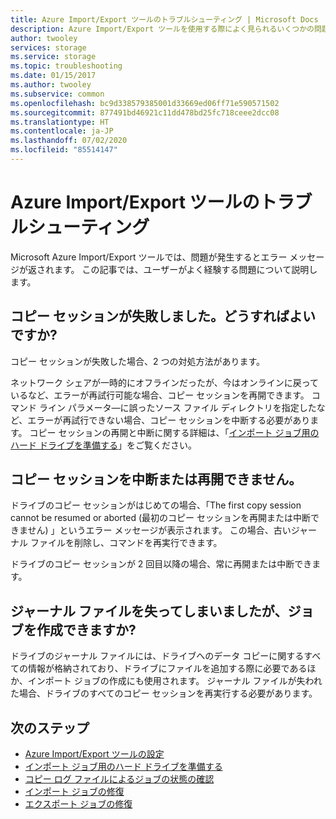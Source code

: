 ```yaml
---
title: Azure Import/Export ツールのトラブルシューティング | Microsoft Docs
description: Azure Import/Export ツールを使用する際によく見られるいくつかの問題と対処方法について説明します。
author: twooley
services: storage
ms.service: storage
ms.topic: troubleshooting
ms.date: 01/15/2017
ms.author: twooley
ms.subservice: common
ms.openlocfilehash: bc9d338579385001d33669ed06ff71e590571502
ms.sourcegitcommit: 877491bd46921c11dd478bd25fc718ceee2dcc08
ms.translationtype: HT
ms.contentlocale: ja-JP
ms.lasthandoff: 07/02/2020
ms.locfileid: "85514147"
---
```

# <a name="troubleshooting-the-azure-importexport-tool"></a>Azure Import/Export ツールのトラブルシューティング
Microsoft Azure Import/Export ツールでは、問題が発生するとエラー メッセージが返されます。 この記事では、ユーザーがよく経験する問題について説明します。  

## <a name="a-copy-session-fails-what-i-should-do"></a>コピー セッションが失敗しました。どうすればよいですか?  
 コピー セッションが失敗した場合、2 つの対処方法があります。  

 ネットワーク シェアが一時的にオフラインだったが、今はオンラインに戻っているなど、エラーが再試行可能な場合、コピー セッションを再開できます。 コマンド ライン パラメータ―に誤ったソース ファイル ディレクトリを指定したなど、エラーが再試行できない場合、コピー セッションを中断する必要があります。 コピー セッションの再開と中断に関する詳細は、「[インポート ジョブ用のハード ドライブを準備する](../storage-import-export-tool-preparing-hard-drives-import-v1.md)」をご覧ください。  

## <a name="i-cant-resume-or-abort-a-copy-session"></a>コピー セッションを中断または再開できません。  
 ドライブのコピー セッションがはじめての場合、「The first copy session cannot be resumed or aborted (最初のコピー セッションを再開または中断できません) 」というエラー メッセージが表示されます。 この場合、古いジャーナル ファイルを削除し、コマンドを再実行できます。  

 ドライブのコピー セッションが 2 回目以降の場合、常に再開または中断できます。  

## <a name="i-lost-the-journal-file-can-i-still-create-the-job"></a>ジャーナル ファイルを失ってしまいましたが、ジョブを作成できますか?  
 ドライブのジャーナル ファイルには、ドライブへのデータ コピーに関するすべての情報が格納されており、ドライブにファイルを追加する際に必要であるほか、インポート ジョブの作成にも使用されます。 ジャーナル ファイルが失われた場合、ドライブのすべてのコピー セッションを再実行する必要があります。  

## <a name="next-steps"></a>次のステップ

* [Azure Import/Export ツールの設定](../storage-import-export-tool-setup-v1.md)   
* [インポート ジョブ用のハード ドライブを準備する](../storage-import-export-tool-preparing-hard-drives-import-v1.md)   
* [コピー ログ ファイルによるジョブの状態の確認](../storage-import-export-tool-reviewing-job-status-v1.md)   
* [インポート ジョブの修復](../storage-import-export-tool-repairing-an-import-job-v1.md)   
* [エクスポート ジョブの修復](../storage-import-export-tool-repairing-an-export-job-v1.md)
